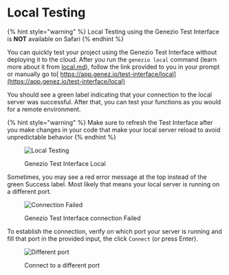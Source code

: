# Local Testing

{% hint style="warning" %}
Local Testing using the Genezio Test Interface is **NOT** available on Safari
{% endhint %}

You can quickly test your project using the Genezio Test Interface without deploying it to the cloud. After you run the `genezio local` command (learn more about it from [local.md](../cli-tool/cli-commands/local.md "mention")), follow the link provided to you in your prompt or manually go to[ https://app.genez.io/test-interface/local](https://app.genez.io/test-interface/local)

You should see a green label indicating that your connection to the local server was successful. After that, you can test your functions as you would for a remote environment.

{% hint style="warning" %}
Make sure to refresh the Test Interface after you make changes in your code that make your local server reload to avoid unpredictable behavior
{% endhint %}

<figure><img src="/img/image (21).png" alt="Local Testing"><figcaption><p>Genezio Test Interface Local</p></figcaption></figure>

Sometimes, you may see a red error message at the top instead of the green Success label. Most likely that means your local server is running on a different port.&#x20;

<figure><img src="/img/image (30).png" alt="Connection Failed"><figcaption><p>Genezio Test Interface connection Failed</p></figcaption></figure>

To establish the connection, verify on which port your server is running and fill that port in the provided input, the click `Connect` (or press Enter).

<figure><img src="/img/image (10).png" alt="Different port"><figcaption><p>Connect to a different port</p></figcaption></figure>
